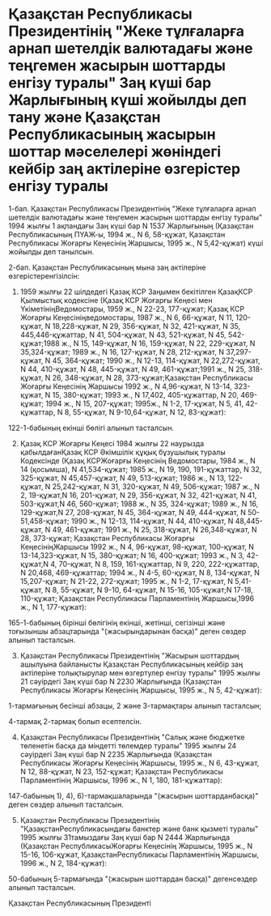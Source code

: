 # Қазақстан Республикасы Президентiнiң "Жеке тұлғаларға арнап шетелдiк валютадағы және теңгемен жасырын шоттарды енгiзу туралы" Заң күшi бар Жарлығының күшi жойылды деп тану және Қазақстан Республикасының жасырын шоттар мәселелерi жөнiндегi кейбiр заң актiлерiне өзгерiстер енгiзу туралы

1-бап. Қазақстан Республикасы Президентiнiң "Жеке тұлғаларға арнап шетелдiк валютадағы және теңгемен жасырын шоттарды енгiзу туралы" 1994 жылғы 1 ақпандағы Заң күшi бар N 1537 Жарлығының (Қазақстан Республикасының ПҮАЖ-ы, 1994 ж., N 6, 58-құжат, Қазақстан Республикасы Жоғарғы Кеңесiнiң Жаршысы, 1995 ж., N 5,42-құжат) күшi жойылды деп танылсын.

2-бап. Қазақстан Республикасының мына заң актiлерiне өзгерiстеренгiзiлсiн:

1. 1959 жылғы 22 шiлдедегi Қазақ КСР Заңымен бекiтiлген ҚазақКСР Қылмыстық кодексiне (Қазақ КСР Жоғарғы Кеңесi мен ҮкiметiнiңВедомостары, 1959 ж., N 22-23, 177-құжат; Қазақ КСР Жоғарғы Кеңесiнiңведомостары, 1987 ж., N 6, 66-құжат, N 11, 120-құжат, N 18,228-құжат, N 29, 356-құжат, N 32, 421-құжат, N 35, 445,446-құжаттар, N 41, 504-құжат, N 43, 521-құжат, N 45, 542-құжат;1988 ж., N 15, 149-құжат, N 16, 159-құжат, N 22, 229-құжат, N 35,324-құжат; 1989 ж., N 16, 127-құжат, N 28, 212-құжат, N 37,297-құжат, N 45, 364-құжат; 1990 ж., N 12-13, 114-құжат, N 22,272-құжат, N 44, 410-құжат, N 48, 445-құжат, N 49, 461-құжат;1991 ж., N 25, 318-құжат, N 26, 348-құжат, N 28, 373-құжат;Қазақстан Республикасы Жоғарғы Кеңесiнiң Жаршысы 1992 ж., N 4,96-құжат, N 13-14, 323-құжат, N 15, 380-құжат; 1993 ж., N 17,402, 405-құжаттар, N 20, 469-құжат; 1994 ж., N 15, 207-құжат; 1995ж., N 1-2, 17-құжат, N 5, 41, 42-құжаттар, N 8, 55-құжат, N 9-10,64-құжат, N 12, 83-құжат):

122-1-бабының екiншi бөлiгi алынып тасталсын.

2. Қазақ КСР Жоғарғы Кеңесi 1984 жылғы 22 наурызда қабылдағанҚазақ КСР Әкiмшiлiк құқық бұзушылық туралы Кодексiнде (Қазақ КСРЖоғарғы Кеңесiнiң Ведомостары, 1984 ж., N 14 (қосымша), N 41,534-құжат; 1985 ж., N 19, 190, 191-құжаттар, N 32, 325-құжат, N 45,457-құжат, N 49, 513-құжат; 1986 ж., N 13, 122-құжат, N 25,242-құжат, N 31, 320-құжат, N 49, 506-құжат; 1987 ж., N 2, 19-құжат,N 16, 201-құжат, N 29, 356-құжат, N 32, 421-құжат, N 41, 503-құжат,N 46, 560-құжат; 1988 ж., N 35, 324-құжат; 1989 ж., N 16, 129-құжат,N 27, 208-құжат, N 45, 364-құжат, N 49, 444-құжат, N 50-51,458-құжат; 1990 ж., N 12-13, 114-құжат, N 44, 410-құжат, N 48,445-құжат, N 49, 461-құжат; 1991 ж., N 25, 318-құжат, N 26,348-құжат, N 28, 373-құжат; Қазақстан Республикасы Жоғарғы КеңесiнiңЖаршысы 1992 ж., N 4, 96-құжат, 98-құжат, 100-құжат, N 13-14,323-құжат, N 15, 380-құжат; N 16, 400-құжат; 1993 ж., N 3, 42-құжат,N 4, 70-құжат, N 8, 159, 161-құжаттар, N 9, 220, 222-құжаттар, N 20,468, 469-құжаттар; 1994 ж., N 4-5, 60-құжат, N 8, 134-құжат, N 15,207-құжат; N 21-22, 272-құжат; 1995 ж., N 1-2, 17-құжат, N 5,41-құжат, N 8, 55-құжат, N 9-10, 64-құжат, N 15-16, 105-құжат;N 17-18, 110-құжат; Қазақстан Республикасы Парламентiнiң Жаршысы,1996 ж., N 1, 177-құжат):

165-1-бабының бiрiншi бөлiгiнiң екiншi, жетiншi, сегiзiншi және тоғызыншы абзацтарында "(жасырындарынан басқа)" деген сөздер алынып тасталсын.

3. Қазақстан Республикасы Президентiнiң "Жасырын шоттардың ашылуына байланысты Қазақстан Республикасының кейбiр заң актiлерiне толықтырулар мен өзгертулер енгiзу туралы" 1995 жылғы 21 сәуiрдегi Заң күшi бар N 2230 Жарлығында (Қазақстан Республикасы Жоғарғы Кеңесiнiң Жаршысы, 1995 ж., N 5, 42-құжат):

1-тармағының бесiншi абзацы, 2 және 3-тармақтары алынып тасталсын;

4-тармақ 2-тармақ болып есептелсiн.

4. Қазақстан Республикасы Президентiнiң "Салық және бюджетке төленетiн басқа да мiндеттi төлемдер туралы" 1995 жылғы 24 сәуiрдегi Заң күшi бар N 2235 Жарлығында (Қазақстан Республикасы Жоғарғы Кеңесiнiң Жаршысы, 1995 ж., N 6, 43-құжат, N 12, 88-құжат, N 23, 152-құжат; Қазақстан Республикасы Парламентiнiң Жаршысы, 1996 ж., N 1, 180, 181-құжаттар):

147-бабының 1), 4), 6)-тармақшаларында "(жасырын шоттарданбасқа)" деген сөздер алынып тасталсын.

5. Қазақстан Республикасы Президентiнiң "ҚазақстанРеспубликасындағы банктер және банк қызметi туралы" 1995 жылғы 31тамыздағы Заң күшi бар N 2444 Жарлығында (Қазақстан РеспубликасыЖоғарғы Кеңесiнiң Жаршысы, 1995 ж., N 15-16, 106-құжат, ҚазақстанРеспубликасы Парламентiнiң Жаршысы, 1996 ж., N 2, 184-құжат):

50-бабының 5-тармағында "(жасырын шоттардан басқа)" дегенсөздер алынып тасталсын.

Қазақстан Республикасының Президентi

